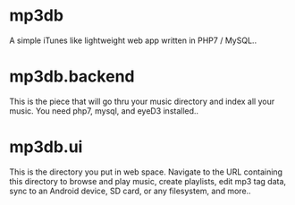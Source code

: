 # mp3db
A simple iTunes like lightweight web app written in PHP7 / MySQL..


# mp3db.backend
This is the piece that will go thru your music directory and index all your
music.  You need php7, mysql, and eyeD3 installed..


# mp3db.ui
This is the directory you put in web space.  Navigate to the URL containing
this directory to browse and play music, create playlists, edit mp3 tag
data, sync to an Android device, SD card, or any filesystem, and more..
